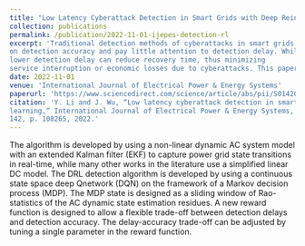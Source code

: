 ```yaml
---
title: "Low Latency Cyberattack Detection in Smart Grids with Deep Reinforcement Learning"
collection: publications
permalink: /publication/2022-11-01-ijepes-detection-rl
excerpt: 'Traditional detection methods of cyberattacks in smart grids focus mainly
on detection accuracy and pay little attention to detection delay. While a
lower detection delay can reduce recovery time, thus minimizing
service interruption or economic losses due to cyberattacks. This paper proposed a redinforcement learning based detection algorithm that achieve very low detection delays with high detection accuracy.'
date: 2022-11-01
venue: 'International Journal of Electrical Power & Energy Systems'
paperurl: 'https://www.sciencedirect.com/science/article/abs/pii/S0142061522002897'
citation: 'Y. Li and J. Wu, “Low latency cyberattack detection in smart grids with deep reinforcement
learning,” International Journal of Electrical Power & Energy Systems, vol.
142, p. 108265, 2022.'
---
```


The algorithm is developed by using a non-linear dynamic AC system model
with an extended Kalman filter (EKF) to capture power grid
state transitions in real-time, while many other works in the
literature use a simplified linear DC model. The DRL detection
algorithm is developed by using a continuous state space deep Qnetwork
(DQN) on the framework of a Markov decision process
(MDP). The MDP state is designed as a sliding window of Rao-statistics
of the AC dynamic state estimation residues. A new reward function is designed to
allow a flexible trade-off between detection delays and detection
accuracy. The delay-accuracy trade-off can be adjusted by tuning
a single parameter in the reward function.
